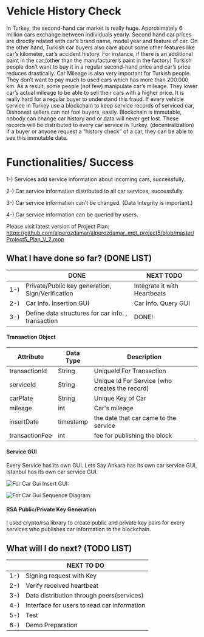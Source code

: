 # Vehicle History Check
In Turkey, the second-hand car market is really huge. Approximately 6 million cars exchange between individuals yearly. Second hand car prices are directly related with car’s brand name, model year and feature of car. On the other hand, Turkish car buyers also care about some other features like car’s kilometer, car’s accident history. For instance, if there is an additional paint in the car,(other than the manufacturer’s paint in the factory) Turkish people don’t want to buy it in a regular second-hand price and car’s price reduces drastically. Car Mileage is also very important for Turkish people. They don’t want to pay much to used cars which has more than 200.000 km. As a result, some people (not few) manipulate car’s mileage. They lower car’s actual mileage to be able to sell their cars with a higher price. It is really hard for a regular buyer to understand this fraud. 
If every vehicle service in Turkey use a blockchain to keep service records of serviced car, Dishonest sellers can not fool buyers, easily. Blockchain is immutable, nobody can change car history and or data will never get lost. These records will be distributed to every car service in Turkey. (decentralization) If a buyer or anyone request a “history check” of a car, they can be able to see this immutable data. 

# Functionalities/ Success 

1-) Services add service information about incoming cars, successfully.

2-) Car service information distributed to all car services, successfully.

3-) Car service information can’t be changed. (Data Integrity is important.) 

4-) Car service information can be queried by users.

Please visit latest version of Project Plan: https://github.com/alperozdamar/alperozdamar_mpt_project5/blob/master/Project5_Plan_V_2.mpp

## What I have done so far? (DONE LIST)

|                |DONE							 |NEXT TODO|
|----------------|-------------------------------|-----------------------------|
|1-)		|Private/Public key generation, Sign/Verification |Integrate it with Heartbeats           
|2-)          |     Car Info. Insertion GUI      | Car Info. Query GUI         |
|3-)          |Define data structures for car info. , transaction |DONE!|

#### Transaction Object

|      Attribute          |Data Type|Description|
|----------------|-------------------------------|-----------------------------|
|transactionId   | String| UniqueId For Transaction           
|serviceId|String|Unique Id For Service (who creates the record)
|carPlate       |     String    | Unique Key of Car         |
|mileage      |int|	Car's mileage |
|insertDate|timestamp|	the date that car came to the service |
|transactionFee |int     |	fee for publishing the block |


####  Service GUI
Every Service has its own GUI. Lets Say Ankara has its own car service GUI, Istanbul has its own car service GUI.  

![For Car Gui Insert GUI:](https://github.com/alperozdamar/alperozdamar_mpt_project5/blob/master/car_gui_insert.png)


![For Car Gui Sequence Diagram:](https://github.com/alperozdamar/alperozdamar_mpt_project5/blob/master/Sequence_GUI.png)

####  RSA Public/Private Key Generation
I used crypto/rsa library to create public and private key pairs for every services who publishes car information to the blockchain. 

## What will I do next? (TODO LIST)

|                |NEXT TO DO
|-------------|------------------------------------------------------------|
|1-)		      | Signing request with Key
|2-)          | Verify received heartbeat 
|3-)          | Data distribution through peers(services)       
|4-)          | Interface for users to read car information      
|5-)          | Test
|6-)          | Demo Preparation 
